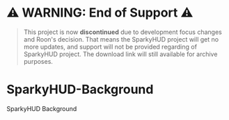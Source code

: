 # **⚠ WARNING: End of Support ⚠**
> This project is now **discontinued** due to development focus changes and Roon's decision. That means the SparkyHUD project will get no more updates, and support will not be provided regarding of SparkyHUD project. The download link will still available for archive purposes.


# SparkyHUD-Background
SparkyHUD Background
